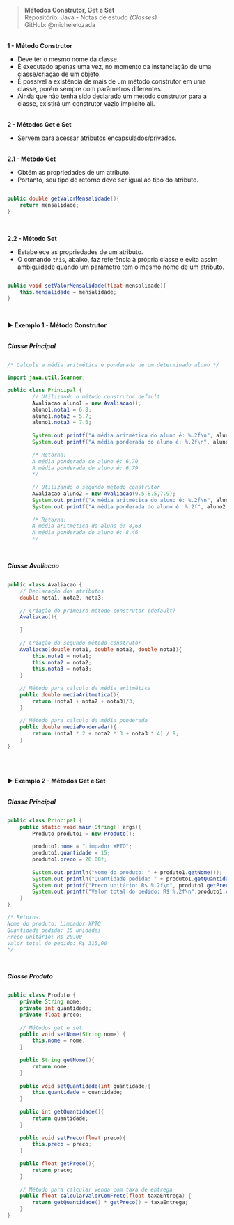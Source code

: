 > **Métodos Construtor, Get e Set**     
> Repositório: Java - Notas de estudo *(Classes)*    
> GitHub: @michelelozada
&nbsp;
     
&nbsp;  
**1 - Método Construtor**
 - Deve ter o mesmo nome da classe.  
 - É executado apenas uma vez, no momento da instanciação de uma classe/criação de um objeto.  
 - É possível a existência de mais de um método construtor em uma classe, porém sempre com parâmetros diferentes.  
 - Ainda que não tenha sido declarado um método construtor para a classe, existirá um construtor vazio implícito ali.    
&nbsp;     
         
**2 - Métodos Get e Set**
 - Servem para acessar atributos encapsulados/privados.      
&nbsp;       
         
**2.1 - Método Get**
 - Obtém as propriedades de um atributo.  
 - Portanto, seu tipo de retorno deve ser igual ao tipo do atributo.  

```java

public double getValorMensalidade(){
	return mensalidade; 
}
```
&nbsp;  

**2.2 - Método Set** 
 - Estabelece as propriedades de um atributo. 
 - O comando `this`, abaixo, faz referência à própria classe e evita assim ambiguidade quando um parâmetro tem o mesmo nome de um atributo.
 
```java

public void setValorMensalidade(float mensalidade){
	this.mensalidade = mensalidade;
}
```
&nbsp;

**:arrow_forward: Exemplo 1 - Método Construtor**   
&nbsp;

***Classe Principal***
```java

/* Calcule a média aritmética e ponderada de um determinado aluno */

import java.util.Scanner;

public class Principal {
		// Utilizando o método construtor default
		Avaliacao aluno1 = new Avaliacao();
		aluno1.nota1 = 6.8;
		aluno1.nota2 = 5.7;
		aluno1.nota3 = 7.6;
					
		System.out.printf("A média aritmética do aluno é: %.2f\n", aluno1.mediaAritmetica());
		System.out.printf("A média ponderada do aluno é: %.2f\n", aluno1.mediaPonderada());
		
		/* Retorna: 
		A média ponderada do aluno é: 6,70
		A média ponderada do aluno é: 6,79
		*/
		
		// Utilizando o segundo método construtor 
		Avaliacao aluno2 = new Avaliacao(9.5,8.5,7.9);
		System.out.printf("A média aritmética do aluno é: %.2f\n", aluno2.mediaAritmetica());
		System.out.printf("A média ponderada do aluno é: %.2f", aluno2.mediaPonderada());
		
		/* Retorna: 
		A média aritmética do aluno é: 8,63
		A média ponderada do aluno é: 8,46
		*/
```
&nbsp;

***Classe Avaliacao***
```java

public class Avaliacao {
	// Declaração dos atributos
	double nota1, nota2, nota3;
		
	// Criação do primeiro método construtor (default)
	Avaliacao(){
	
	}
	
	// Criação do segundo método construtor
	Avaliacao(double nota1, double nota2, double nota3){
		this.nota1 = nota1;
		this.nota2 = nota2;
		this.nota3 = nota3;
	}
		
	// Método para cálculo da média aritmética
	public double mediaAritmetica(){
		return (nota1 + nota2 + nota3)/3;
	}
		
	// Método para cálculo da média ponderada
	public double mediaPonderada(){
		return (nota1 * 2 + nota2 * 3 + nota3 * 4) / 9;
	}
}
```
&nbsp;
     
&nbsp;    
**:arrow_forward: Exemplo 2 - Métodos Get e Set**   
&nbsp;

***Classe Principal***
```java

public class Principal {
	public static void main(String[] args){ 
		Produto produto1 = new Produto();
		
		produto1.nome = "Limpador XPTO";
		produto1.quantidade = 15;
		produto1.preco = 20.00f;
		
		System.out.println("Nome do produto: " + produto1.getNome());
		System.out.println("Quantidade pedida: " + produto1.getQuantidade() + " unidades");
		System.out.printf("Preco unitário: R$ %.2f\n", produto1.getPreco());
		System.out.printf("Valor total do pedido: R$ %.2f\n",produto1.calcularValorComFrete(15.00f));
	} 
}

/* Retorna:
Nome do produto: Limpador XPTO
Quantidade pedida: 15 unidades
Preco unitário: R$ 20,00
Valor total do pedido: R$ 315,00
*/
```
&nbsp;

***Classe Produto***
```java

public class Produto {
	private String nome;
	private int quantidade;
	private float preco;
	
	// Métodos get e set
	public void setNome(String nome) {
		this.nome = nome;
	}	
	
	public String getNome(){
		return nome;
	} 
	
	public void setQuantidade(int quantidade){
		this.quantidade = quantidade;
	}	
		
	public int getQuantidade(){
		return quantidade;
	}		
	
	public void setPreco(float preco){
		this.preco = preco;
	}	
	
	public float getPreco(){
		return preco;
	}	
	
	// Método para calcular venda com taxa de entrega
	public float calcularValorComFrete(float taxaEntrega) {
		return getQuantidade() * getPreco() + taxaEntrega;
	}
}
```